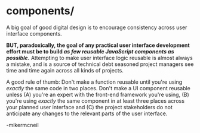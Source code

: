 # components/

A big goal of good digital design is to encourage consistency across user interface components.

**BUT, paradoxically, the goal of any practical user interface development effort must be to build _as few reusable JavaScript components as possible_.**  Attempting to make user interface logic reusable is almost always a mistake, and is a source of technical debt seasoned project managers see time and time again across all kinds of projects.

A good rule of thumb:  Don't make a function reusable until you're using _exactly_ the same code in two places.  Don't make a UI component reusable unless (A) you're an expert with the front-end framework you're using, (B) you're using _exactly_ the same component in at least three places across your planned user interface and (C) the project stakeholders do not anticipate any changes to the relevant parts of the user interface.

-mikermcneil
